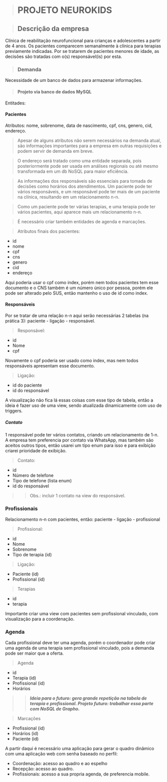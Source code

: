 > # PROJETO NEUROKIDS

> ## Descrição da empresa

Clínica de reabilitação neurofuncional para crianças e adolescentes a partir de 4 anos.
Os pacientes comparecem semanalmente à clínica para terapias previamente indicadas.
Por se tratarem de pacientes menores de idade, as decisões são tratadas com o(s) responsável(is) por esta.

> ### Demanda

Necessidade de um banco de dados para armazenar informações.

> #### Projeto via banco de dados MySQL

Entitades:

#### Pacientes

Atributos: nome, sobrenome, data de nascimento, cpf, cns, genero, cid, endereço.
> Apesar de alguns atributos não serem necessários na demanda atual, são informações importantes para a empresa em outras requisições e podem servir de demanda em breve.

> O endereço será tratado como uma entidade separada, pois posteriormente pode ser usada em análises regionais ou até mesmo transformada em um db NoSQL para maior eficiência.

> As informações dos responsáveis são essenciais para tomada de decisões como horários dos atendimentos. Um paciente pode ter vários responsáveis, e um responsável pode ter mais de um paciente na clínica, resultando em um relacionamento n-n. 

> Como um paciente pode ter várias terapias, e uma terapia pode ter vários pacientes, aqui aparece mais um relacionamento n-n.

> É necessário criar também entidades de agenda e marcações.

> Atributos finais dos pacientes:
* id
* nome
* cpf
* cns
* genero
* cid
* endereço

Aqui poderia usar o cpf como index, porém nem todos pacientes tem esse documento e o CNS também é um número único por pessoa, porém ele pode ser alterado pelo SUS, então mantenho o uso de id como index.

#### Responsáveis

Por se tratar de uma relação n-n aqui serão necessárias 2 tabelas (na prática 3): paciente - ligação - responsável.

> Responsável:
* id
* Nome
* cpf

Novamente o cpf poderia ser usado como index, mas nem todos responsáveis apresentam esse documento.

> Ligação:
* id do paciente
* id do responsável

A visualização não fica lá essas coisas com esse tipo de tabela, então a ideia é fazer uso de uma view, sendo atualizada dinamicamente com uso de triggers.

##### Contato

1 responsável pode ter vários contatos, criando um relacionamento de 1-n. 
A empresa tem preferencia por contato via WhatsApp, mas também são aceitos outros tipos, então usarei um tipo enum para isso e para exibição criarei prioridade de exibição.

> Contato:
* id
* Número de telefone
* Tipo de telefone (lista enum)
* id do responsável

>> Obs.: incluir 1 contato na view do responsável.

### Profissionais

Relacionamento n-n com pacientes, então: paciente - ligação - profissional

> Profissional:
* id
* Nome
* Sobrenome
* Tipo de terapia (id)

> Ligação:
* Paciente (id)
* Profissional (id)

> Terapias
* id
* terapia

Importante criar uma view com pacientes sem profissional vinculado, com visualização para a coordenação.

### Agenda

Cada profissional deve ter uma agenda, porém o coordenador pode criar uma agenda de uma terapia sem profissional vinculado, pois a demanda pode ser maior que a oferta.

> Agenda
* id
* Terapia (id)
* Profissional (id)
* Horários

>> ***Ideia para o futuro: gera grande repetição na tabela de terapia e profissional. Projeto futuro: trabalhar essa parte com NoSQL de Grapho.***

> Marcações
* Profissional (id)
* Horários (id)
* Paciente (id)

A partir daqui é necessário uma aplicação para gerar o quadro dinâmico com uma aplicação web com senha baseado no perfil:
* Coordenação: acesso ao quadro e ao espelho
* Recepção: acesso ao quadro.
* Profissionais: acesso a sua propria agenda, de preferencia mobile.

